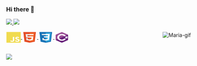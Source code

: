 ### Hi there 👋

<div>
  <a href="https://github.com/mariaassuncao26">
  <img height="180em" src="https://github-readme-stats.vercel.app/api?username=mariaassuncao26&show_icons=true&theme=moltack&include_all_commits=true&count_private=true"/>
  <img height="250em" src="https://github-readme-stats.vercel.app/api/top-langs/?username=mariaassuncao26&layout=compact&langs_count=16&theme=moltack"/>
</div>
  
<div style="display: inline_block"><br>
  <img align="center" alt="Maria-Js" height="30" width="40" src="https://raw.githubusercontent.com/devicons/devicon/master/icons/javascript/javascript-plain.svg">
  <img align="center" alt="Maria-HTML" height="30" width="40" src="https://raw.githubusercontent.com/devicons/devicon/master/icons/html5/html5-original.svg">
  <img align="center" alt="Maria-CSS" height="30" width="40" src="https://raw.githubusercontent.com/devicons/devicon/master/icons/css3/css3-original.svg">
  <img align="center" alt="Maria-Csharp" height="30" width="40" src="https://raw.githubusercontent.com/devicons/devicon/master/icons/csharp/csharp-original.svg">
  <img align="right" alt="Maria-gif" src="https://cdn.discordapp.com/attachments/795358919417397249/825430589581688872/hi.gif">
</div>

##

<div>
  <a href="https://www.instagram.com/madu.ap12/" target="_blank"><img src="https://img.shields.io/badge/-Instagram-%23E4405F?style=for-the-badge&logo=instagram&logoColor=white" target="_blank"></a>
</div>
